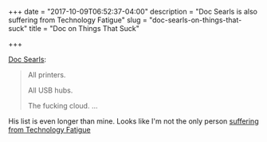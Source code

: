 +++
date = "2017-10-09T06:52:37-04:00"
description = "Doc Searls is also suffering from Technology Fatigue"
slug = "doc-searls-on-things-that-suck"
title = "Doc on Things That Suck"

+++

[Doc Searls](http://doc.blog/2017/10/08/thingsthatsuck.html):

> All printers.
> 
> All USB hubs.
> 
> The fucking cloud.
> ...


His list is even longer than mine. Looks like I'm not the only person [suffering from Technology Fatigue](https://www.baty.net/2017/technology-fatigue/)
